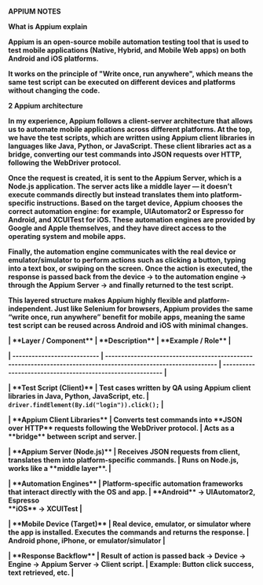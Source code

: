 **APPIUM NOTES**



**What is Appium explain**



**Appium is an open-source mobile automation testing tool that is used to test mobile applications (Native, Hybrid, and Mobile Web apps) on both Android and iOS platforms.**

**It works on the principle of "Write once, run anywhere", which means the same test script can be executed on different devices and platforms without changing the code.**





**2 Appium architecture**



**In my experience, Appium follows a client-server architecture that allows us to automate mobile applications across different platforms. At the top, we have the test scripts, which are written using Appium client libraries in languages like Java, Python, or JavaScript. These client libraries act as a bridge, converting our test commands into JSON requests over HTTP, following the WebDriver protocol.**



**Once the request is created, it is sent to the Appium Server, which is a Node.js application. The server acts like a middle layer — it doesn’t execute commands directly but instead translates them into platform-specific instructions. Based on the target device, Appium chooses the correct automation engine: for example, UIAutomator2 or Espresso for Android, and XCUITest for iOS. These automation engines are provided by Google and Apple themselves, and they have direct access to the operating system and mobile apps.**



**Finally, the automation engine communicates with the real device or emulator/simulator to perform actions such as clicking a button, typing into a text box, or swiping on the screen. Once the action is executed, the response is passed back from the device → to the automation engine → through the Appium Server → and finally returned to the test script.**



**This layered structure makes Appium highly flexible and platform-independent. Just like Selenium for browsers, Appium provides the same “write once, run anywhere” benefit for mobile apps, meaning the same test script can be reused across Android and iOS with minimal changes.**



**| \*\*Layer / Component\*\*       | \*\*Description\*\*                                                                                                 | \*\*Example / Role\*\*                                         |**

**| --------------------------- | --------------------------------------------------------------------------------------------------------------- | ---------------------------------------------------------- |**

**| \*\*Test Script (Client)\*\*    | Test cases written by QA using Appium client libraries in Java, Python, JavaScript, etc.                        | `driver.findElement(By.id("login")).click();`              |**

**| \*\*Appium Client Libraries\*\* | Converts test commands into \*\*JSON over HTTP\*\* requests following the WebDriver protocol.                       | Acts as a \*\*bridge\*\* between script and server.            |**

**| \*\*Appium Server (Node.js)\*\* | Receives JSON requests from client, translates them into platform-specific commands.                            | Runs on Node.js, works like a \*\*middle layer\*\*.            |**

**| \*\*Automation Engines\*\*      | Platform-specific automation frameworks that interact directly with the OS and app.                             | \*\*Android\*\* → UIAutomator2, Espresso<br>\*\*iOS\*\* → XCUITest |**

**| \*\*Mobile Device (Target)\*\*  | Real device, emulator, or simulator where the app is installed. Executes the commands and returns the response. | Android phone, iPhone, or emulator/simulator               |**

**| \*\*Response Backflow\*\*       | Result of action is passed back → Device → Engine → Appium Server → Client script.                              | Example: Button click success, text retrieved, etc.        |**









